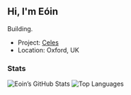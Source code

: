 ## Hi, I'm Eóin

Building.

- Project: [Celes](https://github.com/eoinfr7/celes)
- Location: Oxford, UK

### Stats
![Eoin’s GitHub Stats](https://github-readme-stats.vercel.app/api?username=eoinfr7&theme=react&show_icons=true&rank_icon=github&hide_border=true&count_private=true)
![Top Languages](https://github-readme-stats.vercel.app/api/top-langs/?username=eoinfr7&layout=compact&theme=react&hide_border=true&langs_count=8)
